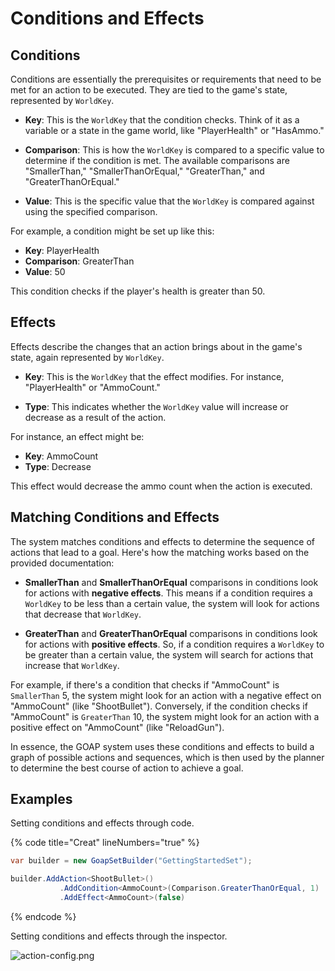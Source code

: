 ﻿# Conditions and Effects

## Conditions
Conditions are essentially the prerequisites or requirements that need to be met for an action to be executed. They are tied to the game's state, represented by `WorldKey`.

- **Key**: This is the `WorldKey` that the condition checks. Think of it as a variable or a state in the game world, like "PlayerHealth" or "HasAmmo."

- **Comparison**: This is how the `WorldKey` is compared to a specific value to determine if the condition is met. The available comparisons are "SmallerThan," "SmallerThanOrEqual," "GreaterThan," and "GreaterThanOrEqual."

- **Value**: This is the specific value that the `WorldKey` is compared against using the specified comparison.

For example, a condition might be set up like this:
- **Key**: PlayerHealth
- **Comparison**: GreaterThan
- **Value**: 50

This condition checks if the player's health is greater than 50.

## Effects
Effects describe the changes that an action brings about in the game's state, again represented by `WorldKey`.

- **Key**: This is the `WorldKey` that the effect modifies. For instance, "PlayerHealth" or "AmmoCount."

- **Type**: This indicates whether the `WorldKey` value will increase or decrease as a result of the action.

For instance, an effect might be:
- **Key**: AmmoCount
- **Type**: Decrease

This effect would decrease the ammo count when the action is executed.

## Matching Conditions and Effects

The system matches conditions and effects to determine the sequence of actions that lead to a goal. Here's how the matching works based on the provided documentation:

- **SmallerThan** and **SmallerThanOrEqual** comparisons in conditions look for actions with **negative effects**. This means if a condition requires a `WorldKey` to be less than a certain value, the system will look for actions that decrease that `WorldKey`.

- **GreaterThan** and **GreaterThanOrEqual** comparisons in conditions look for actions with **positive effects**. So, if a condition requires a `WorldKey` to be greater than a certain value, the system will search for actions that increase that `WorldKey`.

For example, if there's a condition that checks if "AmmoCount" is `SmallerThan` 5, the system might look for an action with a negative effect on "AmmoCount" (like "ShootBullet"). Conversely, if the condition checks if "AmmoCount" is `GreaterThan` 10, the system might look for an action with a positive effect on "AmmoCount" (like "ReloadGun").

In essence, the GOAP system uses these conditions and effects to build a graph of possible actions and sequences, which is then used by the planner to determine the best course of action to achieve a goal.

## Examples

Setting conditions and effects through code.

{% code title="Creat" lineNumbers="true" %}
```csharp
var builder = new GoapSetBuilder("GettingStartedSet");

builder.AddAction<ShootBullet>()
           .AddCondition<AmmoCount>(Comparison.GreaterThanOrEqual, 1)
           .AddEffect<AmmoCount>(false)
```
{% endcode %}

Setting conditions and effects through the inspector.

![action-config.png](../images/scriptable_action.png)